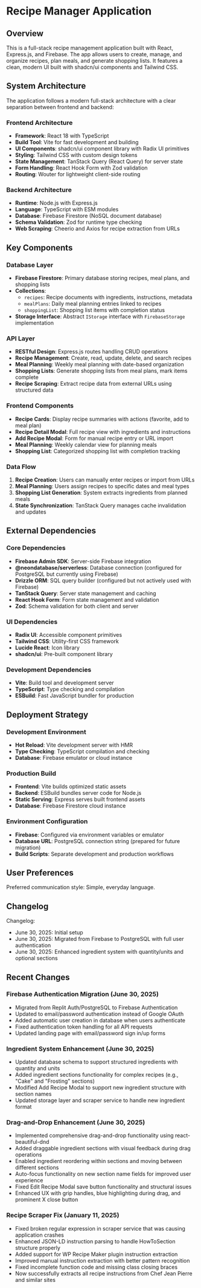 # Recipe Manager Application

## Overview

This is a full-stack recipe management application built with React, Express.js, and Firebase. The app allows users to create, manage, and organize recipes, plan meals, and generate shopping lists. It features a clean, modern UI built with shadcn/ui components and Tailwind CSS.

## System Architecture

The application follows a modern full-stack architecture with a clear separation between frontend and backend:

### Frontend Architecture
- **Framework**: React 18 with TypeScript
- **Build Tool**: Vite for fast development and building
- **UI Components**: shadcn/ui component library with Radix UI primitives
- **Styling**: Tailwind CSS with custom design tokens
- **State Management**: TanStack Query (React Query) for server state
- **Form Handling**: React Hook Form with Zod validation
- **Routing**: Wouter for lightweight client-side routing

### Backend Architecture
- **Runtime**: Node.js with Express.js
- **Language**: TypeScript with ESM modules
- **Database**: Firebase Firestore (NoSQL document database)
- **Schema Validation**: Zod for runtime type checking
- **Web Scraping**: Cheerio and Axios for recipe extraction from URLs

## Key Components

### Database Layer
- **Firebase Firestore**: Primary database storing recipes, meal plans, and shopping lists
- **Collections**: 
  - `recipes`: Recipe documents with ingredients, instructions, metadata
  - `mealPlans`: Daily meal planning entries linked to recipes
  - `shoppingList`: Shopping list items with completion status
- **Storage Interface**: Abstract `IStorage` interface with `FirebaseStorage` implementation

### API Layer
- **RESTful Design**: Express.js routes handling CRUD operations
- **Recipe Management**: Create, read, update, delete, and search recipes
- **Meal Planning**: Weekly meal planning with date-based organization
- **Shopping Lists**: Generate shopping lists from meal plans, mark items complete
- **Recipe Scraping**: Extract recipe data from external URLs using structured data

### Frontend Components
- **Recipe Cards**: Display recipe summaries with actions (favorite, add to meal plan)
- **Recipe Detail Modal**: Full recipe view with ingredients and instructions
- **Add Recipe Modal**: Form for manual recipe entry or URL import
- **Meal Planning**: Weekly calendar view for planning meals
- **Shopping List**: Categorized shopping list with completion tracking

### Data Flow
1. **Recipe Creation**: Users can manually enter recipes or import from URLs
2. **Meal Planning**: Users assign recipes to specific dates and meal types
3. **Shopping List Generation**: System extracts ingredients from planned meals
4. **State Synchronization**: TanStack Query manages cache invalidation and updates

## External Dependencies

### Core Dependencies
- **Firebase Admin SDK**: Server-side Firebase integration
- **@neondatabase/serverless**: Database connection (configured for PostgreSQL but currently using Firebase)
- **Drizzle ORM**: SQL query builder (configured but not actively used with Firebase)
- **TanStack Query**: Server state management and caching
- **React Hook Form**: Form state management and validation
- **Zod**: Schema validation for both client and server

### UI Dependencies
- **Radix UI**: Accessible component primitives
- **Tailwind CSS**: Utility-first CSS framework
- **Lucide React**: Icon library
- **shadcn/ui**: Pre-built component library

### Development Dependencies
- **Vite**: Build tool and development server
- **TypeScript**: Type checking and compilation
- **ESBuild**: Fast JavaScript bundler for production

## Deployment Strategy

### Development Environment
- **Hot Reload**: Vite development server with HMR
- **Type Checking**: TypeScript compilation and checking
- **Database**: Firebase emulator or cloud instance

### Production Build
- **Frontend**: Vite builds optimized static assets
- **Backend**: ESBuild bundles server code for Node.js
- **Static Serving**: Express serves built frontend assets
- **Database**: Firebase Firestore cloud instance

### Environment Configuration
- **Firebase**: Configured via environment variables or emulator
- **Database URL**: PostgreSQL connection string (prepared for future migration)
- **Build Scripts**: Separate development and production workflows

## User Preferences

Preferred communication style: Simple, everyday language.

## Changelog

Changelog:
- June 30, 2025: Initial setup
- June 30, 2025: Migrated from Firebase to PostgreSQL with full user authentication
- June 30, 2025: Enhanced ingredient system with quantity/units and optional sections

## Recent Changes

### Firebase Authentication Migration (June 30, 2025)
- Migrated from Replit Auth/PostgreSQL to Firebase Authentication
- Updated to email/password authentication instead of Google OAuth
- Added automatic user creation in database when users authenticate
- Fixed authentication token handling for all API requests
- Updated landing page with email/password sign in/up forms

### Ingredient System Enhancement (June 30, 2025)
- Updated database schema to support structured ingredients with quantity and units
- Added ingredient sections functionality for complex recipes (e.g., "Cake" and "Frosting" sections)
- Modified Add Recipe Modal to support new ingredient structure with section names
- Updated storage layer and scraper service to handle new ingredient format

### Drag-and-Drop Enhancement (June 30, 2025)
- Implemented comprehensive drag-and-drop functionality using react-beautiful-dnd
- Added draggable ingredient sections with visual feedback during drag operations
- Enabled ingredient reordering within sections and moving between different sections
- Auto-focus functionality on new section name fields for improved user experience
- Fixed Edit Recipe Modal save button functionality and structural issues
- Enhanced UX with grip handles, blue highlighting during drag, and prominent X close button

### Recipe Scraper Fix (January 11, 2025)
- Fixed broken regular expression in scraper service that was causing application crashes
- Enhanced JSON-LD instruction parsing to handle HowToSection structure properly
- Added support for WP Recipe Maker plugin instruction extraction
- Improved manual instruction extraction with better pattern recognition
- Fixed incomplete function code and missing class closing braces
- Now successfully extracts all recipe instructions from Chef Jean Pierre and similar sites
